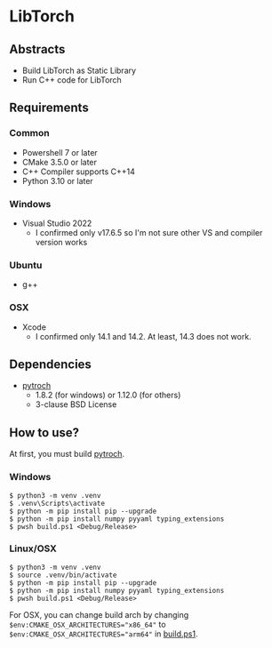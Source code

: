 # LibTorch

## Abstracts

* Build LibTorch as Static Library
* Run C++ code for LibTorch

## Requirements

### Common

* Powershell 7 or later
* CMake 3.5.0 or later
* C++ Compiler supports C++14
* Python 3.10 or later

### Windows

* Visual Studio 2022
  * I confirmed only v17.6.5 so I'm not sure other VS and compiler version works

### Ubuntu

* g++

### OSX

* Xcode
  * I confirmed only 14.1 and 14.2. At least, 14.3 does not work.

## Dependencies

* [pytroch](https://github.com/pytorch/pytorch)
  * 1.8.2 (for windows) or 1.12.0 (for others)
  * 3-clause BSD License

## How to use?

At first, you must build [pytroch](https://github.com/pytorch/pytorch).

### Windows

````shell
$ python3 -m venv .venv
$ .venv\Scripts\activate
$ python -m pip install pip --upgrade
$ python -m pip install numpy pyyaml typing_extensions
$ pwsh build.ps1 <Debug/Release>
````

### Linux/OSX

````shell
$ python3 -m venv .venv
$ source .venv/bin/activate
$ python -m pip install pip --upgrade
$ python -m pip install numpy pyyaml typing_extensions
$ pwsh build.ps1 <Debug/Release>
````

For OSX, you can change build arch by changing `$env:CMAKE_OSX_ARCHITECTURES="x86_64"` to `$env:CMAKE_OSX_ARCHITECTURES="arm64"` in [build.ps1](./build.ps1).